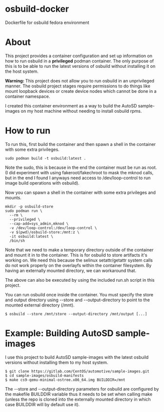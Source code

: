 # osbuild-docker

Dockerfile for osbuild fedora environment

# About

This project provides a container configuration and set up information on how to run osbuild in a 
**privileged** podman container. The only purpose of this is to be able to run the latest versions of
osbuild without installing it on the host system.

**Warning:** This project does not allow you to run osbuild in an unprivileged manner. The osbuild
project stages require permissions to do things like mount loopback devices or create device nodes
which cannot be done in a container namespace.

I created this container environment as a way to build the AutoSD sample-images on my host machine
without needing to install osbuild rpms.

# How to run

To run this, first build the container and then spawn a shell in the container with some extra
privileges.

```
sudo podman build -t osbuild:latest .
```

Note the sudo, this is because in the end the container must be run as root. (I did experiment
with using fakeroot/fakechroot to mask the mknod calls, but in the end I found I anyways need
access to /dev/loop-control to run image build operations with osbuild).

Now you can spawn a shell in the container with some extra privileges and mounts.

```
mkdir -p osbuild-store
sudo podman run \
  --rm \
  --privileged \
  --cap-add=sys_admin,mknod \
  -v /dev/loop-control:/dev/loop-control \
  -v $(pwd)/osbuild-store:/mnt:z \
  -it osbuild:latest \
  /bin/sh
```

Note that we need to make a temporary directory outside of the container and mount it in to the
container. This is for osbuild to store artifacts it's working on. We need this because the selinux
setattr/getattr system calls do not work properly on the overlayfs within the container filesystem.
By having an externally mounted directory, we can workaround that.

The above can also be executed by using the included run.sh script in this project.

You can run osbuild once inside the container. You must specify the store and output directory
using --store and --output-directory to point to the mounted external directory (/mnt).

```
$ osbuild --store /mnt/store --output-directory /mnt/output [...]
```

# Example: Building AutoSD sample-images

I use this project to build AutoSD sample-images with the latest osbuild versions without installing
them to my host system.

```
$ git clone https://gitlab.com/CentOS/automotive/sample-images.git
$ cd sample-images/osbuild-manifests
$ make cs9-qemu-minimal-ostree.x86_64.img BUILDDIR=/mnt
```

The --store and --output-directory parameters for osbuild are configured by the makefile BUILDDIR
variable thus it needs to be set when calling make (unless the repo is cloned into the externally
mounted directory in which case BUILDDIR will by default use it).
